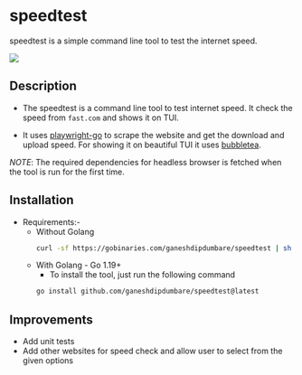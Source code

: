 # speedtest
speedtest is a simple command line tool to test the internet speed.

![](https://github.com/ganeshdipdumbare/speedtest/blob/main/demo.gif)

## Description
- The speedtest is a command line tool to test internet speed. It check the speed from `fast.com` and shows it on TUI.

- It uses [playwright-go](https://github.com/playwright-community/playwright-go) to scrape the website and get the download and upload speed. For showing it on beautiful TUI it uses [bubbletea](https://github.com/charmbracelet/bubbletea).

*NOTE*: The required dependencies for headless browser is fetched when the tool is run for the first time.

## Installation
- Requirements:-
    - Without Golang 
        ```bash
        curl -sf https://gobinaries.com/ganeshdipdumbare/speedtest | sh
        ```
    - With Golang - Go 1.19+
        - To install the tool, just run the following command
        ```bash
        go install github.com/ganeshdipdumbare/speedtest@latest
        ```
## Improvements
- Add unit tests 
- Add other websites for speed check and allow user to select from the given options
